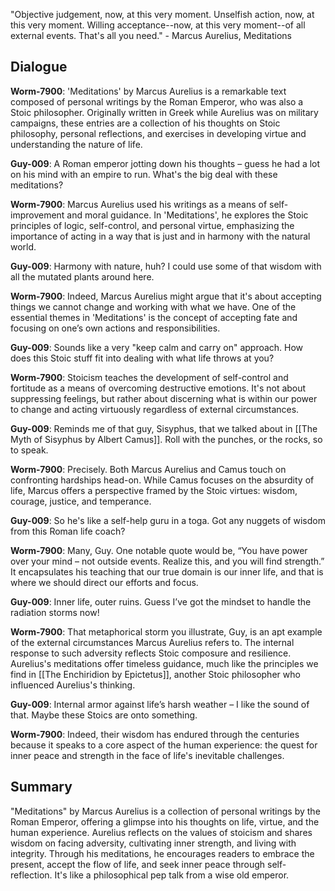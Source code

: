 "Objective judgement, now, at this very moment. Unselfish action, now, at this very moment. Willing acceptance--now, at this very moment--of all external events. That's all you need." - Marcus Aurelius, Meditations

## Dialogue
**Worm-7900**: 'Meditations' by Marcus Aurelius is a remarkable text composed of personal writings by the Roman Emperor, who was also a Stoic philosopher. Originally written in Greek while Aurelius was on military campaigns, these entries are a collection of his thoughts on Stoic philosophy, personal reflections, and exercises in developing virtue and understanding the nature of life.

**Guy-009**: A Roman emperor jotting down his thoughts – guess he had a lot on his mind with an empire to run. What's the big deal with these meditations?

**Worm-7900**: Marcus Aurelius used his writings as a means of self-improvement and moral guidance. In 'Meditations', he explores the Stoic principles of logic, self-control, and personal virtue, emphasizing the importance of acting in a way that is just and in harmony with the natural world.

**Guy-009**: Harmony with nature, huh? I could use some of that wisdom with all the mutated plants around here.

**Worm-7900**: Indeed, Marcus Aurelius might argue that it's about accepting things we cannot change and working with what we have. One of the essential themes in 'Meditations' is the concept of accepting fate and focusing on one’s own actions and responsibilities.

**Guy-009**: Sounds like a very "keep calm and carry on" approach. How does this Stoic stuff fit into dealing with what life throws at you?

**Worm-7900**: Stoicism teaches the development of self-control and fortitude as a means of overcoming destructive emotions. It's not about suppressing feelings, but rather about discerning what is within our power to change and acting virtuously regardless of external circumstances.

**Guy-009**: Reminds me of that guy, Sisyphus, that we talked about in [[The Myth of Sisyphus by Albert Camus]]. Roll with the punches, or the rocks, so to speak.

**Worm-7900**: Precisely. Both Marcus Aurelius and Camus touch on confronting hardships head-on. While Camus focuses on the absurdity of life, Marcus offers a perspective framed by the Stoic virtues: wisdom, courage, justice, and temperance.

**Guy-009**: So he's like a self-help guru in a toga. Got any nuggets of wisdom from this Roman life coach?

**Worm-7900**: Many, Guy. One notable quote would be, “You have power over your mind – not outside events. Realize this, and you will find strength.” It encapsulates his teaching that our true domain is our inner life, and that is where we should direct our efforts and focus.

**Guy-009**: Inner life, outer ruins. Guess I’ve got the mindset to handle the radiation storms now!

**Worm-7900**: That metaphorical storm you illustrate, Guy, is an apt example of the external circumstances Marcus Aurelius refers to. The internal response to such adversity reflects Stoic composure and resilience. Aurelius's meditations offer timeless guidance, much like the principles we find in [[The Enchiridion by Epictetus]], another Stoic philosopher who influenced Aurelius's thinking.

**Guy-009**: Internal armor against life’s harsh weather – I like the sound of that. Maybe these Stoics are onto something.

**Worm-7900**: Indeed, their wisdom has endured through the centuries because it speaks to a core aspect of the human experience: the quest for inner peace and strength in the face of life's inevitable challenges.

## Summary
"Meditations" by Marcus Aurelius is a collection of personal writings by the Roman Emperor, offering a glimpse into his thoughts on life, virtue, and the human experience. Aurelius reflects on the values of stoicism and shares wisdom on facing adversity, cultivating inner strength, and living with integrity. Through his meditations, he encourages readers to embrace the present, accept the flow of life, and seek inner peace through self-reflection. It's like a philosophical pep talk from a wise old emperor.